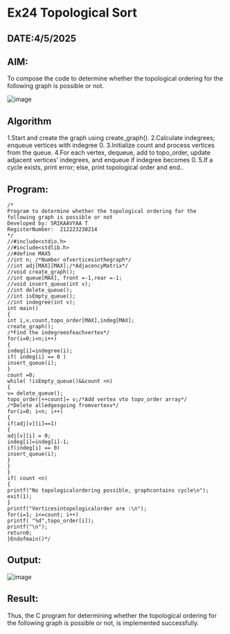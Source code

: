 # Ex24 Topological Sort
## DATE:4/5/2025
## AIM:
To compose the code to determine whether the topological ordering for the following graph is possible or not.

![image](https://github.com/user-attachments/assets/c74a7111-9b59-475c-aad4-9baf23d50ec0)


## Algorithm
1.Start and create the graph using create_graph(). 2.Calculate indegrees; enqueue vertices with indegree 0. 3.Initialize count and process vertices from the queue. 4.For each vertex, dequeue, add to topo_order, update adjacent vertices' indegrees, and enqueue if indegree becomes 0. 5.If a cycle exists, print error; else, print topological order and end..

## Program:
```
/*
Program to determine whether the topological ordering for the following graph is possible or not
Developed by: SRIKAAVYAA T
RegisterNumber:  212223230214
*/
//#include<stdio.h>
//#include<stdlib.h>
//#define MAX5
//int n; /*Number ofverticesinthegraph*/
//int adj[MAX][MAX];/*AdjacencyMatrix*/
//void create_graph();
//int queue[MAX], front =-1,rear =-1;
//void insert_queue(int v);
//int delete_queue();
//int isEmpty_queue();
//int indegree(int v);
int main()
{
int i,v,count,topo_order[MAX],indeg[MAX];
create_graph();
/*Find the indegreeofeachvertex*/
for(i=0;i<n;i++)
{
indeg[i]=indegree(i);
if( indeg[i] == 0 )
insert_queue(i);
}
count =0;
while( !isEmpty_queue()&&count <n)
{
v= delete_queue();
topo_order[++count]= v;/*Add vertex vto topo_order array*/
/*Delete alledgesgoing fromvertexv*/
for(i=0; i<n; i++)
{
if(adj[v][i]==1)
{
adj[v][i] = 0;
indeg[i]=indeg[i]-1;
if(indeg[i] == 0)
insert_queue(i);
}
}
}
if( count <n)
{
printf("No topologicalordering possible, graphcontains cycle\n");
exit(1);
}
printf("Verticesintopologicalorder are :\n");
for(i=1; i<=count; i++)
printf( "%d",topo_order[i]);
printf("\n");
return0;
}Endofmain()*/
```

## Output:
![image](https://github.com/user-attachments/assets/ddb33583-7e8b-4154-bdfa-d2c73291e87f)



## Result:
Thus, the C program for determining whether the topological ordering for the following graph is possible or not, is implemented successfully.
